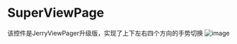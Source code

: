 ﻿# SuperViewPage
该控件是JerryViewPager升级版，实现了上下左右四个方向的手势切换
![image](https://github.com/feng198706/SuperViewPage/raw/master/SuperViewpage/vp.gif)
